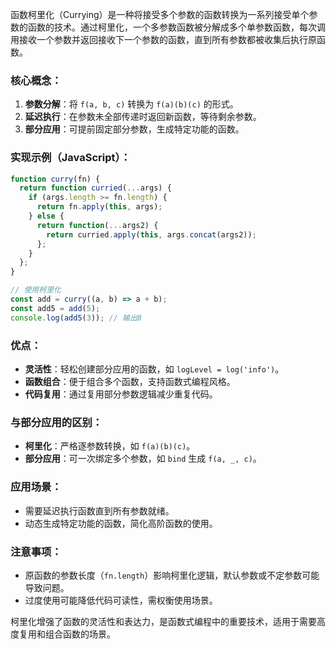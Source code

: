 函数柯里化（Currying）是一种将接受多个参数的函数转换为一系列接受单个参数的函数的技术。通过柯里化，一个多参数函数被分解成多个单参数函数，每次调用接收一个参数并返回接收下一个参数的函数，直到所有参数都被收集后执行原函数。

### 核心概念：
1. **参数分解**：将 `f(a, b, c)` 转换为 `f(a)(b)(c)` 的形式。
2. **延迟执行**：在参数未全部传递时返回新函数，等待剩余参数。
3. **部分应用**：可提前固定部分参数，生成特定功能的函数。

### 实现示例（JavaScript）：
```javascript
function curry(fn) {
  return function curried(...args) {
    if (args.length >= fn.length) {
      return fn.apply(this, args);
    } else {
      return function(...args2) {
        return curried.apply(this, args.concat(args2));
      };
    }
  };
}

// 使用柯里化
const add = curry((a, b) => a + b);
const add5 = add(5);
console.log(add5(3)); // 输出8
```

### 优点：
- **灵活性**：轻松创建部分应用的函数，如 `logLevel = log('info')`。
- **函数组合**：便于组合多个函数，支持函数式编程风格。
- **代码复用**：通过复用部分参数逻辑减少重复代码。

### 与部分应用的区别：
- **柯里化**：严格逐参数转换，如 `f(a)(b)(c)`。
- **部分应用**：可一次绑定多个参数，如 `bind` 生成 `f(a, _, c)`。

### 应用场景：
- 需要延迟执行函数直到所有参数就绪。
- 动态生成特定功能的函数，简化高阶函数的使用。

### 注意事项：
- 原函数的参数长度（`fn.length`）影响柯里化逻辑，默认参数或不定参数可能导致问题。
- 过度使用可能降低代码可读性，需权衡使用场景。

柯里化增强了函数的灵活性和表达力，是函数式编程中的重要技术，适用于需要高度复用和组合函数的场景。